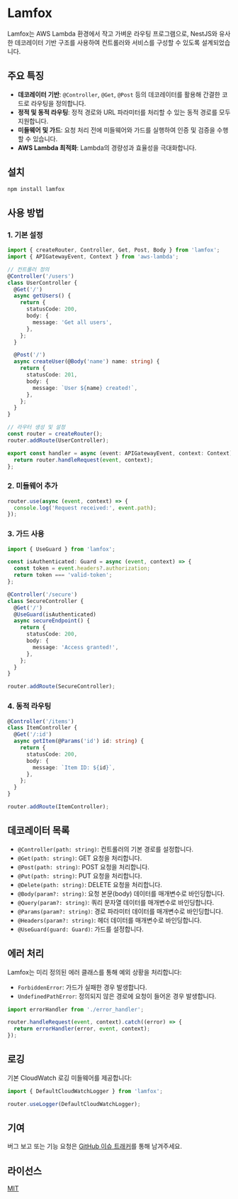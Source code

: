 # Lamfox

Lamfox는 AWS Lambda 환경에서 작고 가벼운 라우팅 프로그램으로, NestJS와 유사한 데코레이터 기반 구조를 사용하여 컨트롤러와 서비스를 구성할 수 있도록 설계되었습니다.

## 주요 특징

- **데코레이터 기반**: `@Controller`, `@Get`, `@Post` 등의 데코레이터를 활용해 간결한 코드로 라우팅을 정의합니다.
- **정적 및 동적 라우팅**: 정적 경로와 URL 파라미터를 처리할 수 있는 동적 경로를 모두 지원합니다.
- **미들웨어 및 가드**: 요청 처리 전에 미들웨어와 가드를 실행하여 인증 및 검증을 수행할 수 있습니다.
- **AWS Lambda 최적화**: Lambda의 경량성과 효율성을 극대화합니다.

## 설치

```bash
npm install lamfox
```

## 사용 방법

### 1. 기본 설정

```typescript
import { createRouter, Controller, Get, Post, Body } from 'lamfox';
import { APIGatewayEvent, Context } from 'aws-lambda';

// 컨트롤러 정의
@Controller('/users')
class UserController {
  @Get('/')
  async getUsers() {
    return {
      statusCode: 200,
      body: {
        message: 'Get all users',
      },
    };
  }

  @Post('/')
  async createUser(@Body('name') name: string) {
    return {
      statusCode: 201,
      body: {
        message: `User ${name} created!`,
      },
    };
  }
}

// 라우터 생성 및 설정
const router = createRouter();
router.addRoute(UserController);

export const handler = async (event: APIGatewayEvent, context: Context) => {
  return router.handleRequest(event, context);
};
```

### 2. 미들웨어 추가

```typescript
router.use(async (event, context) => {
  console.log('Request received:', event.path);
});
```

### 3. 가드 사용

```typescript
import { UseGuard } from 'lamfox';

const isAuthenticated: Guard = async (event, context) => {
  const token = event.headers?.authorization;
  return token === 'valid-token';
};

@Controller('/secure')
class SecureController {
  @Get('/')
  @UseGuard(isAuthenticated)
  async secureEndpoint() {
    return {
      statusCode: 200,
      body: {
        message: 'Access granted!',
      },
    };
  }
}

router.addRoute(SecureController);
```

### 4. 동적 라우팅

```typescript
@Controller('/items')
class ItemController {
  @Get('/:id')
  async getItem(@Params('id') id: string) {
    return {
      statusCode: 200,
      body: {
        message: `Item ID: ${id}`,
      },
    };
  }
}

router.addRoute(ItemController);
```

## 데코레이터 목록

- `@Controller(path: string)`: 컨트롤러의 기본 경로를 설정합니다.
- `@Get(path: string)`: GET 요청을 처리합니다.
- `@Post(path: string)`: POST 요청을 처리합니다.
- `@Put(path: string)`: PUT 요청을 처리합니다.
- `@Delete(path: string)`: DELETE 요청을 처리합니다.
- `@Body(param?: string)`: 요청 본문(body) 데이터를 매개변수로 바인딩합니다.
- `@Query(param?: string)`: 쿼리 문자열 데이터를 매개변수로 바인딩합니다.
- `@Params(param?: string)`: 경로 파라미터 데이터를 매개변수로 바인딩합니다.
- `@Headers(param?: string)`: 헤더 데이터를 매개변수로 바인딩합니다.
- `@UseGuard(guard: Guard)`: 가드를 설정합니다.

## 에러 처리

Lamfox는 미리 정의된 에러 클래스를 통해 예외 상황을 처리합니다:

- `ForbiddenError`: 가드가 실패한 경우 발생합니다.
- `UndefinedPathError`: 정의되지 않은 경로에 요청이 들어온 경우 발생합니다.

```typescript
import errorHandler from './error_handler';

router.handleRequest(event, context).catch((error) => {
  return errorHandler(error, event, context);
});
```

## 로깅

기본 CloudWatch 로깅 미들웨어를 제공합니다:

```typescript
import { DefaultCloudWatchLogger } from 'lamfox';

router.useLogger(DefaultCloudWatchLogger);
```

## 기여

버그 보고 또는 기능 요청은 [GitHub 이슈 트래커](https://github.com/your-repo/lamfox/issues)를 통해 남겨주세요.

## 라이선스

[MIT](LICENSE)
